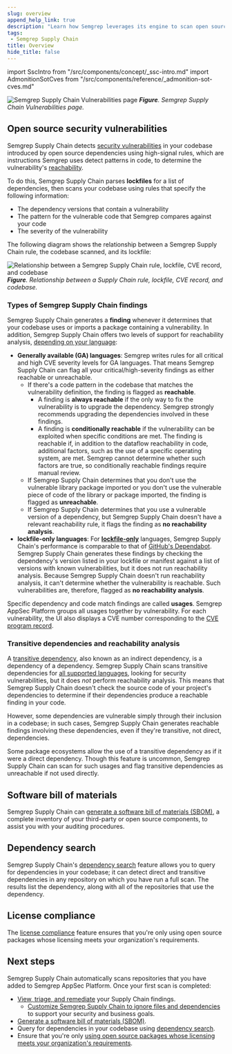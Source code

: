 ```yaml
---
slug: overview
append_help_link: true
description: "Learn how Semgrep leverages its engine to scan open source dependencies with high-signal rules."
tags:
 - Semgrep Supply Chain
title: Overview
hide_title: false
---
```


import SscIntro from "/src/components/concept/_ssc-intro.md"
import AdmonitionSotCves from "/src/components/reference/_admonition-sot-cves.md"

<SscIntro />

![Semgrep Supply Chain Vulnerabilities page](/img/sc-vulns.png)
_**Figure**. Semgrep Supply Chain Vulnerabilities page._

## Open source security vulnerabilities

Semgrep Supply Chain detects [security
vulnerabilities](https://nvd.nist.gov/vuln/full-listing) in your codebase introduced by open source dependencies using high-signal rules, which are instructions Semgrep uses detect patterns in code, to determine the vulnerability's [reachability](/semgrep-supply-chain/glossary/#reachability).

To do this, Semgrep Supply Chain parses **lockfiles** for a list of dependencies, then scans your codebase using rules that specify the following information:

* The dependency versions that contain a vulnerability
* The pattern for the vulnerable code that Semgrep compares against your code
* The severity of the vulnerability

The following diagram shows the relationship between a Semgrep Supply Chain rule, the codebase scanned, and its lockfile:

![Relationship between a Semgrep Supply Chain rule, lockfile, CVE record, and codebase](/img/sc-reachability-analysis.png)
_**Figure**. Relationship between a Supply Chain rule, lockfile, CVE record, and codebase._

<AdmonitionSotCves />

### Types of Semgrep Supply Chain findings

Semgrep Supply Chain generates a **finding** whenever it determines that your codebase uses or imports a package containing a vulnerability. In addition, Semgrep
Supply Chain offers two levels of support for reachability analysis, [depending on your language](/supported-languages#maturity-levels):

* **Generally available (GA) languages**: Semgrep writes rules for all critical and high CVE severity levels for GA languages. That means Semgrep Supply Chain can flag all your critical/high-severity findings as either reachable or unreachable.
  * If there's a code pattern in the codebase that matches the vulnerability definition, the finding is flagged as **reachable**.
      * A finding is **always reachable** if the only way to fix the vulnerability is to upgrade the dependency. Semgrep strongly recommends upgrading the dependencies involved in these findings.
      * A finding is **conditionally reachable** if the vulnerability can be exploited when specific conditions are met. The finding is reachable if, in addition to the dataflow reachability in code, additional factors, such as the use of a specific operating system, are met. Semgrep cannot determine whether such factors are true, so conditionally reachable findings require manual review.
  * If Semgrep Supply Chain determines that you don't use the vulnerable library package imported or you don't use the vulnerable piece of code of the library or package imported, the finding is flagged as **unreachable**.
  * If Semgrep Supply Chain determines that you use a vulnerable version of a dependency, but Semgrep Supply Chain doesn't have a relevant reachability rule, it flags the finding as **no reachability analysis**.
* **lockfile-only languages**: For **[lockfile-only](/semgrep-supply-chain/glossary/#lockfile-only-rules)** languages, Semgrep Supply Chain's performance is comparable to that of [GitHub's Dependabot](https://github.com/dependabot). Semgrep Supply Chain generates these findings by checking the dependency's version listed in your lockfile or manifest against a list of versions with known vulnerabilities, but it does not run reachability analysis. Because Semgrep Supply Chain doesn't run reachability analysis, it can't determine whether the vulnerability is reachable. Such vulnerabilities are, therefore, flagged as **no reachability analysis**.

Specific dependency and code match findings are called **usages**. Semgrep AppSec Platform groups all usages together by vulnerability. For each vulnerability, the UI also displays a CVE number corresponding to the [CVE program record](https://www.cve.org/About/Overview).

### Transitive dependencies and reachability analysis

A [transitive dependency](/docs/semgrep-supply-chain/glossary/#transitive-or-indirect-dependency), also known as an indirect dependency, is a dependency of a dependency. Semgrep Supply Chain scans transitive dependencies for [all supported languages](/supported-languages#semgrep-supply-chain), looking for security vulnerabilities, but it does *not* perform reachability analysis. This means that Semgrep Supply Chain doesn't check the source code of your project's dependencies to determine if their dependencies produce a reachable finding in your code.

However, some dependencies are vulnerable simply through their inclusion in a codebase; in such cases, Semgrep Supply Chain generates reachable findings involving these dependencies, even if they're transitive, not direct, dependencies.

Some package ecosystems allow the use of a transitive dependency as if it were a direct dependency. Though this feature is uncommon, Semgrep Supply Chain can scan for such usages and flag transitive dependencies as unreachable if not used directly.

## Software bill of materials

Semgrep Supply Chain can [generate a software bill of materials (SBOM)](/semgrep-supply-chain/sbom), a complete inventory of your third-party or open source components, to assist you with your auditing procedures.

## Dependency search

Semgrep Supply Chain's [dependency search](/semgrep-supply-chain/dependency-search) feature allows you to query for dependencies in your codebase; it can detect direct and transitive dependencies in any repository on which you have run a full scan. The results list the dependency, along with all of the repositories that use the dependency.

## License compliance

The [license compliance](/semgrep-supply-chain/license-compliance) feature ensures that you're only using open source packages whose licensing meets your organization's requirements.

## Next steps

Semgrep Supply Chain automatically scans repositories that you have added to Semgrep AppSec Platform. Once your first scan is completed:

* [View, triage, and remediate](/semgrep-supply-chain/triage-and-remediation) your Supply Chain findings.
  * [Customize Semgrep Supply Chain to ignore files and dependencies](/semgrep-supply-chain/ignoring-lockfiles-dependencies) to support your security and business goals.
* [Generate a software bill of materials (SBOM)](/semgrep-supply-chain/sbom).
* Query for dependencies in your codebase using [dependency search](/semgrep-supply-chain/dependency-search).
* Ensure that you're only [using open source packages whose licensing meets your organization's requirements](/semgrep-supply-chain/license-compliance).
